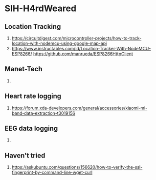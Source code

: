 # SIH-H4rdWeared
## Location Tracking
1. https://circuitdigest.com/microcontroller-projects/how-to-track-location-with-nodemcu-using-google-map-api
2. https://www.instructables.com/id/Location-Tracker-With-NodeMCU-ESP8266/
https://github.com/manrueda/ESP8266HttpClient
## Manet-Tech
1. 
## Heart rate logging
1. https://forum.xda-developers.com/general/accessories/xiaomi-mi-band-data-extraction-t3019156
## EEG data logging 
1. 
## Haven't tried
1. https://askubuntu.com/questions/156620/how-to-verify-the-ssl-fingerprint-by-command-line-wget-curl
